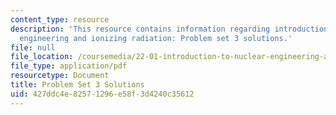 ```yaml
---
content_type: resource
description: 'This resource contains information regarding introduction to nuclear
  engineering and ionizing radiation: Problem set 3 solutions.'
file: null
file_location: /coursemedia/22-01-introduction-to-nuclear-engineering-and-ionizing-radiation-fall-2016/427ddc4e82571296e58f3d4240c35612_MIT22_01F16_ProblemSet3Sol.pdf
file_type: application/pdf
resourcetype: Document
title: Problem Set 3 Solutions
uid: 427ddc4e-8257-1296-e58f-3d4240c35612
---
```

